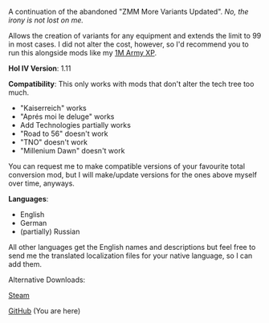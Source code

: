 A continuation of the abandoned "ZMM More Variants Updated". _No, the irony is not lost on me._

Allows the creation of variants for any equipment and extends the limit to 99 in most cases.
I did not alter the cost, however, so I'd recommend you to run this alongside mods like my [1M Army XP](https://steamcommunity.com/sharedfiles/filedetails/?id=1997147106).

**HoI IV Version**: 1.11

**Compatibility**: This only works with mods that don't alter the tech tree too much.
- "Kaiserreich" works
- "Aprés moi le deluge" works
- Add Technologies partially works
- "Road to 56" doesn't work
- "TNO" doesn't work
- "Millenium Dawn" doesn't work

You can request me to make compatible versions of your favourite total conversion mod, but I will make/update versions for the ones above myself over time, anyways.

**Languages**:
- English
- German
- (partially) Russian

All other languages get the English names and descriptions but feel free to send me the translated localization files for your native language, so I can add them.

Alternative Downloads:

[Steam](https://steamcommunity.com/sharedfiles/filedetails/?id=2804659784)

[GitHub](https://github.com/FGRemastered/ZMM_More_Variants_Continued) (You are here)

